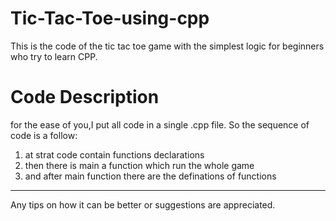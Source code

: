# Tic-Tac-Toe-using-cpp
This is the code of the tic tac toe game with the simplest logic for beginners who try to learn CPP.
# Code Description
for the ease of you,I put all code in a single .cpp file.
So the sequence of code is a follow:

1. at strat code contain functions declarations
2. then there is main a function which run the whole game
3. and after main function there are the definations of functions
---

Any tips on how it can be better or suggestions are appreciated.
